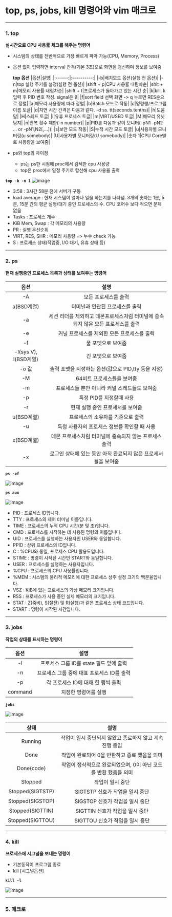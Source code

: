 # top, ps, jobs, kill 명령어와 vim 매크로



---

### 1. top
**실시간으로 CPU 사용률 체크를 해주는 명령어**
+ 시스템의 상태를 전반적으로 가장 빠르게 파악 가능(CPU, Memory, Process)
+ 옵션 없이 입력하면 interval 간격(기본 3초)으로 화면을 갱신하며 정보를 보여줌
  
  **top 옵션**
  |옵션|설명|
  |:------:|:----------:|
  |-b|배치모드 옵션(실행 전 옵션)|
  |-n|top 실행 주기를 설정(실행 전 옵션)|
  |shift + p|CPU 사용률 내림차순|
  |shit + m|메모리 사용률 내림차순|
  |shift + t|프로세스가 돌아가고 있는 시간 순|
  |k|kill. k 입력 후 PID 번호 작성. signal은 9|
  |f|sort field 선택 화면 -> q 누르면 RES순으로 정렬|
  |a|메모리 사용량에 따라 정렬|
  |b|Batch 모드로 작동|
  |c|명령행/프로그램 이름 토글|
  |d|지연 시간 간격은 다음과 같다. -d ss. tt(seconds.tenths)|
  |h|도움말|
  |H|스레드 토글|
  |i|유휴 프로세스 토글|
  |m|VIRT/USED  토글|
  |M|메모리 유닛 탐지|
  |n|반복 횟수 제한(-n number)|
  |p|PID를 다음과 같이 모니터(-pN1 -pN2 ... or -pN1,N2[,...])|
  |s|보안 모드 작동|
  |S|누적 시간 모드 토글|
  |u|사용자별 모니터링(u somebody)|
  |U|사용자별 모니터링(U somebody)|
  |숫자 1|CPU Core별로 사용량을 보여줌|
  
+ ps와 top의 차이점
  + ps는 ps한 시점에 proc에서 검색한 cpu 사용량
  + top은 proc에서 일정 주기로 합산해 cpu 사용율 출력

 __`top -b -n 1`__
![image](https://user-images.githubusercontent.com/51310308/171113804-af0b9027-aebd-4a33-8ae9-8deb5bfb2758.png)

  + 3:58 : 3시간 58분 전에 서버가 구동
  + load average : 현재 시스템이 얼마나 일을 하는지를 나타냄. 3개의 숫자는 1분, 5분, 15분 간의 평균 실행/대기 중인 프로세스의 수. CPU 코어수 보다 적으면 문제 없음
  + Tasks : 프로세스 개수
  + KiB Mem, Swap : 각 메모리의 사용량
  + PR : 실행 우선순위
  + VIRT, RES, SHR : 메모리 사용량 => 누수 check 가능
  + S : 프로세스 상태(작업중, I/O 대기, 유휴 상태 등) 


----------------
### 2. ps
**현재 실행중인 프로세스 목록과 상태를 보여주는 명령어**

|옵션|설명|
|:--:|:---:|
|-A|모든 프로세스를 출력|
|a(BSD계열)|터미널과 연관된 프로세스를 출력|
|-a|세션 리더를 제외하고 데몬프로세스처럼 터미널에 종속되지 않은 모든 프로세스를 출력|
|-e|커널 프로세스를 제외한 모든 프로세스를 출력|
|-f|풀 포맷으로 보여줌|
|-l(sys V), l(BSD계열)|긴 포맷으로 보여줌|
|-o 값|출력 포맷을 지정하는 옵션(값으로 PID,tty 등을 지정)|
|-M|64비트 프로세스들을 보여줌|
|-m|프로세스들 뿐만 아니라 커널 스레드들도 보여줌|
|-p|특정 PID를 지정할때 사용|
|-r|현재 실행 중인 프로세서를 보여줌|
|u(BSD계열)|프로세스의 소유자를 기준으로 출력|
|-u|특정 사용자의 프로세스 정보를 확인할 때 사용|
|x(BSD계열)|데몬 프로세스처럼 터미널에 종속되지 않는 프로세스 출력|
|-x|로그인 상태에 있는 동안 아직 완료되지 않은 프로세서들을 보여줌|

__`ps -ef`__


![image](https://user-images.githubusercontent.com/51310308/171796426-803f7d56-9f1e-4700-a834-b4a50a299689.png)


__`ps aux`__


![image](https://user-images.githubusercontent.com/51310308/171796780-ed49863e-d6bd-4e05-8596-5a22133f082c.png)

 + PID : 프로세스 ID입니다.
 + TTY : 프로세스의 제어 터미널 이름입니다.
 + TIME : 프로세스의 누적 CPU 시간(분 및 초)입니다.
 + CMD : 프로세스를 시작하는 데 사용된 명령의 이름입니다.
 + UID : 프로세스를 실행하는 사용자인 USER와 동일합니다.
 + PPID : 상위 프로세스의 ID입니다.
 + C : %CPU와 동일, 프로세스 CPU 활용도입니다.
 + STIME : 명령이 시작된 시간인 START와 동일합니다.
 + USER : 프로세스를 실행하는 사용자입니다.
 + %CPU : 프로세스의 CPU 사용률입니다.
 + %MEM : 시스템의 물리적 메모리에 대한 프로세스 상주 설정 크기의 백분율입니다.
 + VSZ : KiB에 있는 프로세스의 가상 메모리 크기입니다.
 + RSS : 프로세스가 사용 중인 실제 메모리의 크기입니다.
 + STAT : Z(줌비), S(절전) 및 R(실행)과 같은 프로세스 상태 코드입니다.
 + START : 명령이 시작된 시간입니다.


-----------------------
### 3. jobs
**작업의 상태를 표시하는 명령어**


|옵션|설명|
|:--:|:--:|
|-l|프로세스 그룹 ID를 state 필드 앞에 출력|
|-n|프로세스 그룹 중에 대표 프로세스 ID를 출력|
|-p|각 프로세스 ID에 대해 한 행씩 출력|
|command|지정한 명령어를 실행|


__`jobs`__


![image](https://user-images.githubusercontent.com/51310308/171798127-3e2236c1-bc6d-4017-8c2a-23c30c8d8dd5.png)


|상태|설명|
|:--:|:--:|
|Running|작업이 일시 중단되지 않았고 종료하지 않고 계속 진행 중임|
|Done| 작업이 완료되어 0을 반환하고 종료 했음을 의미|
|Done(code)|작업이 정삭적으로 완료되었으며, 0이 아닌 코드를 반환 했음을 의미|
|Stopped|작업이 일시 중단|
|Stopped(SIGTSTP)|SIGTSTP 신호가 작업을 일시 중단|
|Stopped(SIGSTOP)|SIGSTOP 신호가 작업을 일시 중단|
|Stopped(SIGTTIN)|SIGTTIN 신호가 작업을 일시 중단|
|Stopped(SIGTTOU)|SIGTTOU 신호가 작업을 일시 중단|


*********
### 4. kill
**프로세스에 시그널을 보내는 명령어**
+ 기본동작이 프로그램 종료
+ kill [시그널옵션]

__`kill -l`__


![image](https://user-images.githubusercontent.com/51310308/171799411-9486cc15-4077-4b5f-8fdf-2d8c703eaa58.png)


***
### 5. 매크로
